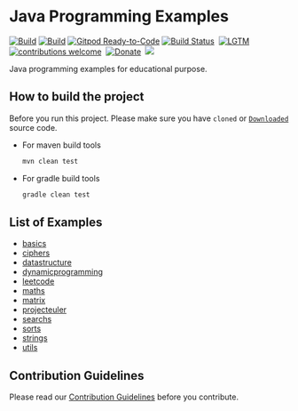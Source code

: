 # Java Programming Examples

[![Build](https://github.com/examplehub/Java/actions/workflows/maven.yml/badge.svg?branch=master)](https://github.com/examplehub/Java/actions/workflows/maven.yml)
[![Build](https://github.com/examplehub/Java/actions/workflows/gradle.yml/badge.svg?branch=master)](https://github.com/examplehub/Java/actions/workflows/gradle.yml)
[![Gitpod Ready-to-Code](https://img.shields.io/badge/Gitpod-Ready--to--Code-blue?logo=gitpod)](https://gitpod.io/#https://github.com/examplehub/Java)
[![Build Status](https://img.shields.io/travis/examplehub/Java.svg?label=Travis%20CI&logo=travis&style=flat-square)](https://travis-ci.com/examplehub/Java)&nbsp;
[![LGTM](https://img.shields.io/lgtm/alerts/github/examplehub/Java.svg?label=LGTM&logo=LGTM&style=flat-square)](https://lgtm.com/projects/g/examplehub/Java/alerts)&nbsp;
[![contributions welcome](https://img.shields.io/static/v1.svg?label=Contributions&message=Welcome&color=0059b3&style=flat-square)](https://github.com/examplehub/Java/blob/master/CONTRIBUTING.md)&nbsp;
[![Donate](https://img.shields.io/badge/Donate-PayPal-green.svg?logo=paypal&style=flat-square)](https://paypal.me/duyuanchao?locale.x=en_US)&nbsp;
![](https://img.shields.io/github/repo-size/examplehub/Java.svg?label=Repo%20size&style=flat-square)&nbsp;

Java programming examples for educational purpose.

## How to build the project
Before you run this project. Please make sure you have `cloned` or [`Downloaded`](https://github.com/examplehub/Java/archive/master.zip) source code.

* For maven build tools
    ``` bash
    mvn clean test
    ```
* For gradle build tools
    ``` bash
    gradle clean test
    ```

## List of Examples
* [basics](https://github.com/examplehub/Java/tree/master/src/main/java/com/examplehub/basics)
* [ciphers](https://github.com/examplehub/Java/tree/master/src/main/java/com/examplehub/ciphers)
* [datastructure](https://github.com/examplehub/Java/tree/master/src/main/java/com/examplehub/datastructures)
* [dynamicprogramming](https://github.com/examplehub/Java/tree/master/src/main/java/com/examplehub/dynamicprogramming)
* [leetcode](https://github.com/examplehub/Java/tree/master/src/main/java/com/examplehub/leetcode)
* [maths](https://github.com/examplehub/Java/tree/master/src/main/java/com/examplehub/maths)
* [matrix](https://github.com/examplehub/Java/tree/master/src/main/java/com/examplehub/matrix)
* [projecteuler](https://github.com/examplehub/Java/tree/master/src/main/java/com/examplehub/projecteuler)
* [searchs](https://github.com/examplehub/Java/tree/master/src/main/java/com/examplehub/searches)
* [sorts](https://github.com/examplehub/Java/tree/master/src/main/java/com/examplehub/sorts)
* [strings](https://github.com/examplehub/Java/tree/master/src/main/java/com/examplehub/strings)
* [utils](https://github.com/examplehub/Java/tree/master/src/main/java/com/examplehub/utils)


## Contribution Guidelines
Please read our [Contribution Guidelines](https://github.com/examplehub/Java/blob/master/CONTRIBUTING.md) before you contribute.